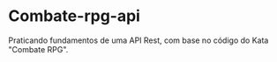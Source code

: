 # Combate-rpg-api

Praticando fundamentos de uma API Rest, com base no código do Kata "Combate RPG".
